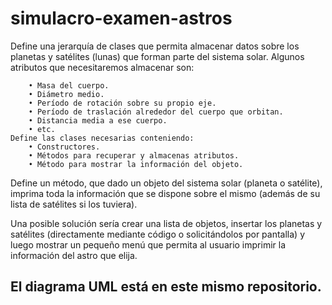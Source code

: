 # simulacro-examen-astros

Define una jerarquía de clases que permita almacenar datos sobre los planetas y satélites (lunas) que forman parte del sistema solar.
Algunos atributos que necesitaremos almacenar son:

        • Masa del cuerpo.
        • Diámetro medio.
        • Período de rotación sobre su propio eje.
        • Período de traslación alrededor del cuerpo que orbitan.
        • Distancia media a ese cuerpo.
        • etc.
    Define las clases necesarias conteniendo: 
        • Constructores. 
        • Métodos para recuperar y almacenas atributos.
        • Método para mostrar la información del objeto.
    
Define un método, que dado un objeto del sistema solar (planeta o satélite), imprima toda la información que se dispone sobre el mismo (además de su lista de satélites si los tuviera).

Una posible solución sería crear una lista de objetos, insertar los planetas y satélites (directamente mediante código o solicitándolos por pantalla) y luego mostrar un pequeño menú que permita al usuario imprimir la información del astro que elija.

## El diagrama UML está en este mismo repositorio.
